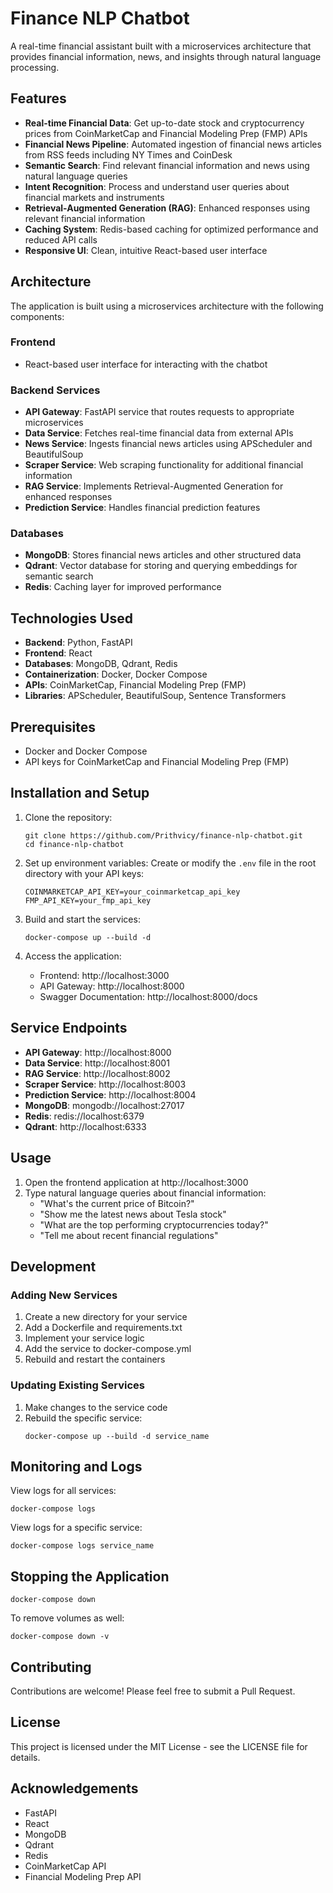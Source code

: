 # Finance NLP Chatbot

A real-time financial assistant built with a microservices architecture that provides financial information, news, and insights through natural language processing.

## Features

- **Real-time Financial Data**: Get up-to-date stock and cryptocurrency prices from CoinMarketCap and Financial Modeling Prep (FMP) APIs
- **Financial News Pipeline**: Automated ingestion of financial news articles from RSS feeds including NY Times and CoinDesk
- **Semantic Search**: Find relevant financial information and news using natural language queries
- **Intent Recognition**: Process and understand user queries about financial markets and instruments
- **Retrieval-Augmented Generation (RAG)**: Enhanced responses using relevant financial information
- **Caching System**: Redis-based caching for optimized performance and reduced API calls
- **Responsive UI**: Clean, intuitive React-based user interface

## Architecture

The application is built using a microservices architecture with the following components:

### Frontend
- React-based user interface for interacting with the chatbot

### Backend Services
- **API Gateway**: FastAPI service that routes requests to appropriate microservices
- **Data Service**: Fetches real-time financial data from external APIs
- **News Service**: Ingests financial news articles using APScheduler and BeautifulSoup
- **Scraper Service**: Web scraping functionality for additional financial information
- **RAG Service**: Implements Retrieval-Augmented Generation for enhanced responses
- **Prediction Service**: Handles financial prediction features

### Databases
- **MongoDB**: Stores financial news articles and other structured data
- **Qdrant**: Vector database for storing and querying embeddings for semantic search
- **Redis**: Caching layer for improved performance

## Technologies Used

- **Backend**: Python, FastAPI
- **Frontend**: React
- **Databases**: MongoDB, Qdrant, Redis
- **Containerization**: Docker, Docker Compose
- **APIs**: CoinMarketCap, Financial Modeling Prep (FMP)
- **Libraries**: APScheduler, BeautifulSoup, Sentence Transformers

## Prerequisites

- Docker and Docker Compose
- API keys for CoinMarketCap and Financial Modeling Prep (FMP)

## Installation and Setup

1. Clone the repository:
   ```
   git clone https://github.com/Prithvicy/finance-nlp-chatbot.git
   cd finance-nlp-chatbot
   ```

2. Set up environment variables:
   Create or modify the `.env` file in the root directory with your API keys:
   ```
   COINMARKETCAP_API_KEY=your_coinmarketcap_api_key
   FMP_API_KEY=your_fmp_api_key
   ```

3. Build and start the services:
   ```
   docker-compose up --build -d
   ```

4. Access the application:
   - Frontend: http://localhost:3000
   - API Gateway: http://localhost:8000
   - Swagger Documentation: http://localhost:8000/docs

## Service Endpoints

- **API Gateway**: http://localhost:8000
- **Data Service**: http://localhost:8001
- **RAG Service**: http://localhost:8002
- **Scraper Service**: http://localhost:8003
- **Prediction Service**: http://localhost:8004
- **MongoDB**: mongodb://localhost:27017
- **Redis**: redis://localhost:6379
- **Qdrant**: http://localhost:6333

## Usage

1. Open the frontend application at http://localhost:3000
2. Type natural language queries about financial information:
   - "What's the current price of Bitcoin?"
   - "Show me the latest news about Tesla stock"
   - "What are the top performing cryptocurrencies today?"
   - "Tell me about recent financial regulations"

## Development

### Adding New Services

1. Create a new directory for your service
2. Add a Dockerfile and requirements.txt
3. Implement your service logic
4. Add the service to docker-compose.yml
5. Rebuild and restart the containers

### Updating Existing Services

1. Make changes to the service code
2. Rebuild the specific service:
   ```
   docker-compose up --build -d service_name
   ```

## Monitoring and Logs

View logs for all services:
```
docker-compose logs
```

View logs for a specific service:
```
docker-compose logs service_name
```

## Stopping the Application

```
docker-compose down
```

To remove volumes as well:
```
docker-compose down -v
```

## Contributing

Contributions are welcome! Please feel free to submit a Pull Request.

## License

This project is licensed under the MIT License - see the LICENSE file for details.

## Acknowledgements

- FastAPI
- React
- MongoDB
- Qdrant
- Redis
- CoinMarketCap API
- Financial Modeling Prep API
